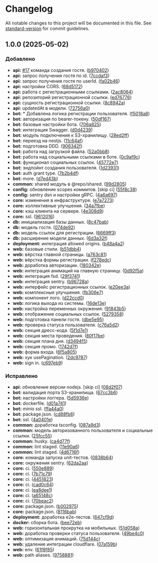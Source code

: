 # Changelog

All notable changes to this project will be documented in this file. See [standard-version](https://github.com/conventional-changelog/standard-version) for commit guidelines.

## 1.0.0 (2025-05-02)

### Добавлено

- **api:** [#17](https://github.com/anclaev/svadba/issues/17) команда создания гостя. ([b970402](https://github.com/anclaev/svadba/commit/b9704027272ddce6e54637daa790d757e381333e))
- **api:** запрос получения гостя по id. ([7ccdaf3](https://github.com/anclaev/svadba/commit/7ccdaf3864e019e83734af82d6393c16586faf67))
- **api:** запрос получения гостя по userId. ([fa02b46](https://github.com/anclaev/svadba/commit/fa02b46471338c4688b59d0734e8873359c8b926))
- **api:** настройки CORS. ([68d5172](https://github.com/anclaev/svadba/commit/68d5172d9f4ec499a4ce5f5ff04a26371ce8002b))
- **api:** работа с регистрационными ссылками. ([2ac8064](https://github.com/anclaev/svadba/commit/2ac8064e7c0cb8e0872443adf38c79347e84e036))
- **api:** репозиторий регистрационной ссылки. ([ed76776](https://github.com/anclaev/svadba/commit/ed7677623ce72920b6c2b5f4e83634cec4ac573d))
- **api:** сущность регистрационной ссылки. ([8c8942a](https://github.com/anclaev/svadba/commit/8c8942a5afaaa90724826610faf3ed9909922634))
- **api:** updatedAt в модели. ([72756a0](https://github.com/anclaev/svadba/commit/72756a0bbf461d43a6b263a612e675e999e9d5e2))
- **bot:** \* Добавлена логика регистрации пользователя. ([f5018a8](https://github.com/anclaev/svadba/commit/f5018a88f78310904042d99e7932ad3cce4d535c))
- **bot:** авторизация по bearer-токену. ([50df167](https://github.com/anclaev/svadba/commit/50df1672ede38d0c67be982c570bcad682057c21))
- **bot:** базовые настройки бота. ([706a825](https://github.com/anclaev/svadba/commit/706a825964938f3106076008538c39593ebc627d))
- **bot:** интеграция Swagger. ([d0d4239](https://github.com/anclaev/svadba/commit/d0d42395bf651da3b752a91367857522d8bd8eef))
- **bot:** модуль подключения к S3-хранилищу. ([28ed2ff](https://github.com/anclaev/svadba/commit/28ed2ffc1f1adb5b5307c36793b7edd9ff58ae69))
- **bot:** переезд на nestjs. ([11c64af](https://github.com/anclaev/svadba/commit/11c64af7207a984f4d7cd8d3854ad0dd257b96f8))
- **bot:** подготовка DDD. ([906342f](https://github.com/anclaev/svadba/commit/906342fce6db1e6aca5db5856cb357d835db8058))
- **bot:** работа над загрузкой файла. ([52a0bb8](https://github.com/anclaev/svadba/commit/52a0bb8d5f3508d39008a3a1402f7a9f1dd75ff1))
- **bot:** работа над социальными ссылками в боте. ([0c9af9c](https://github.com/anclaev/svadba/commit/0c9af9c4e043e42860ccad46afb7f379d0a73404))
- **bot:** функционал социальных ссылок. ([45772e7](https://github.com/anclaev/svadba/commit/45772e7d80a3df03238e7d15939d14d61ac75db7))
- **bot:** эндпойнт создания пользователя. ([1d23931](https://github.com/anclaev/svadba/commit/1d2393105ac9461c8087abca58a3009b618fab73))
- **bot:** auth grant type. ([7b2b4df](https://github.com/anclaev/svadba/commit/7b2b4df69b4dd509a8d15a7dcc47204d68beb239))
- **bot:** more. ([d7ed43b](https://github.com/anclaev/svadba/commit/d7ed43b622ef4e011f9f798d3e56fd7b072e05f2))
- **common:** shared модуль в @repo/shared. ([99d2805](https://github.com/anclaev/svadba/commit/99d28051cdd785e2fcb856f1d8ae39bfd83927c5))
- **config:** обновление scopes коммитов. [skip ci] ([55f8c38](https://github.com/anclaev/svadba/commit/55f8c385b30bfd0480748fad1f8a83e44dea6bae))
- **config:** sentry dsn и настройки gRPC. ([4a6a697](https://github.com/anclaev/svadba/commit/4a6a697cb2f2aa25fd3ac4aec0a2133aa46d216b))
- **core:** изменения в инфраструктуре. ([e7a7273](https://github.com/anclaev/svadba/commit/e7a7273850e717643116faef3fb220074dccdcd6))
- **core:** коллективные улучшения. ([34a7fbe](https://github.com/anclaev/svadba/commit/34a7fbec9ce8805d7127305cfa5b56b7b06caedc))
- **core:** кэш клиента на сервере. ([4e308d9](https://github.com/anclaev/svadba/commit/4e308d92bacbce5b4d649e2c2ee45dac1205252b))
- **core:** ssl. ([9612016](https://github.com/anclaev/svadba/commit/961201601736b92b0858614a72934801dba85535))
- **db:** инициализация базы данных. ([8c47bab](https://github.com/anclaev/svadba/commit/8c47babfadceebda1d1fffa4d6b1c7a70f4426d2))
- **db:** модель гостя. ([074de92](https://github.com/anclaev/svadba/commit/074de92f4cb58b022bf35e2e50b3bb8aae5e7447))
- **db:** модель ссылок для регистрации. ([6669ff3](https://github.com/anclaev/svadba/commit/6669ff3ae4202532eb5a20491a210c26a1faaeea))
- **db:** расширение модели данных. ([6d3a32f](https://github.com/anclaev/svadba/commit/6d3a32fadf7631bf4d809282a623d27a08f9075d))
- **deployment:** интеграция allowed origins. ([b48a4a2](https://github.com/anclaev/svadba/commit/b48a4a22df968765a856f4e2539dbdc4f64e3943))
- **web:** базовые стили. ([b51dbb4](https://github.com/anclaev/svadba/commit/b51dbb4a4bd357948279e33f2625b0d6dc106eb3))
- **web:** вёрстка главной страницы. ([a763c81](https://github.com/anclaev/svadba/commit/a763c81e6340f5f335dcc1f59c55091595be393f))
- **web:** вёрстка формы регистрации. ([f278edc](https://github.com/anclaev/svadba/commit/f278edcee52aa260b8a074dbc28bb1d59966177f))
- **web:** доработка авторизации. ([180342e](https://github.com/anclaev/svadba/commit/180342ec4b31d41d842f3ebe4a42d25047ffb81f))
- **web:** интеграция анимаций на главную страницу. ([0d92f5a](https://github.com/anclaev/svadba/commit/0d92f5ae821dbe0f92636b9eaacfb29966e05354))
- **web:** интеграция fsd. ([29f3741](https://github.com/anclaev/svadba/commit/29f3741c9af46b9fdcd94558fb9b3536b3cdbfc8))
- **web:** интеграция sentry. ([b96728a](https://github.com/anclaev/svadba/commit/b96728ad90f2dbbd98883b9711238994e934829c))
- **web:** интерфейс регистрационных ссылок. ([e20ee3a](https://github.com/anclaev/svadba/commit/e20ee3a0cdab220c0bcdfcc7e008715ae6e3d48b))
- **web:** комплексные улучшения. ([fb306e7](https://github.com/anclaev/svadba/commit/fb306e7d38a3b9a399bc4a1ba0fcb6295ec1e956))
- **web:** компонент лого. ([d22ccd0](https://github.com/anclaev/svadba/commit/d22ccd0792a90bc957ca4bd2a3b7e828c2c94afe))
- **web:** логика выхода из системы. ([16de13e](https://github.com/anclaev/svadba/commit/16de13e1790981e5598e154c63ccbd4affaa1104))
- **web:** настройка переменных окружения. ([91843b5](https://github.com/anclaev/svadba/commit/91843b5764e470cdbd86fae8444adae032168e1f))
- **web:** отображение социальных ссылок. ([5279358](https://github.com/anclaev/svadba/commit/52793587de6e377d3f486173015474359027c5a5))
- **web:** подготовка панели гостя. ([dbe5e95](https://github.com/anclaev/svadba/commit/dbe5e95f2875d1d4aa4b09f7832a01b79b66f5f2))
- **web:** проверка статуса пользователя. ([c76a5d2](https://github.com/anclaev/svadba/commit/c76a5d2c6b816909c642dde3a45c177ad3646c2d))
- **web:** секция дресс-кода. ([5f1d7e1](https://github.com/anclaev/svadba/commit/5f1d7e1280476a45dc7391a980c9b1536651ae89))
- **web:** секция места проведения. ([80f17be](https://github.com/anclaev/svadba/commit/80f17be0c901143abe7e3df6037e260a57de50cd))
- **web:** секция плана дня. ([d3494f5](https://github.com/anclaev/svadba/commit/d3494f5551ed4ca7cbe39209881709a7a759f60d))
- **web:** секция промо. ([1742d7f](https://github.com/anclaev/svadba/commit/1742d7f51d4e652f8ff8a236c1b47b8f8fe01fe7))
- **web:** форма входа. ([6f5a805](https://github.com/anclaev/svadba/commit/6f5a80506bede1ba1a09d274d8c49170299e68d4))
- **web:** хук usePagination. ([2dc9787](https://github.com/anclaev/svadba/commit/2dc97876dd6b8b6b46ef757a79afcd184a6af15c))
- **web:** sign in. ([c697eb9](https://github.com/anclaev/svadba/commit/c697eb9336eaa86ce1fd9ee74e2cb298e94e8682))

### Исправлено

- **api:** обновление версии nodejs. [skip ci] ([08d2f07](https://github.com/anclaev/svadba/commit/08d2f07adc2ec31d6f53502bd72829c4a4d53474))
- **bot:** валидация порта S3-хранилища. ([67cc3b6](https://github.com/anclaev/svadba/commit/67cc3b632d4362649f4390c8785e011bbd701851))
- **bot:** настройки логгера. ([5d5936e](https://github.com/anclaev/svadba/commit/5d5936e39cab154909981fada5ca7fe51f6459e9))
- **bot:** dockerfile. ([d01a741](https://github.com/anclaev/svadba/commit/d01a7418125d2a38ae42d3b7897078d3077ef619))
- **bot:** minio ssl. ([ffa44a0](https://github.com/anclaev/svadba/commit/ffa44a079569aa185d5fcb6aaba5d5cd58dcbb41))
- **bot:** package.json. ([cd88fb6](https://github.com/anclaev/svadba/commit/cd88fb6331a2effc81b6e4514dff8f38e4a16b40))
- **bot:** ssl. ([4a0401e](https://github.com/anclaev/svadba/commit/4a0401e6510e21f666e9144cccd7237cb4fab895))
- **common:** доработка tsconfig. ([087a9d3](https://github.com/anclaev/svadba/commit/087a9d39039d254a36d937def7089b85782b0033))
- **common:** модель авторизованного пользователя и социальные ссылки. ([25fcc55](https://github.com/anclaev/svadba/commit/25fcc557d06b5fb582557f310d9197cab29a6ede))
- **common:** husky. ([ca4d77f](https://github.com/anclaev/svadba/commit/ca4d77fdf1b1158ee7e4027c5d08a5bf5e355e5a))
- **common:** lint staged. ([11e90a6](https://github.com/anclaev/svadba/commit/11e90a61b7b7172b315c565747b4a1c2c003c021))
- **common:** lint staged. ([4d6716f](https://github.com/anclaev/svadba/commit/4d6716f09ffd422344a5a6ee9cb066cf71b570aa))
- **core:** команда запуска unit-тестов. ([0838b64](https://github.com/anclaev/svadba/commit/0838b644145b0cd1149d4fc89d54d3516a676c6a))
- **core:** окружения sentry. ([62da2aa](https://github.com/anclaev/svadba/commit/62da2aa496454d3833a1e50690a74e36ef58ed56))
- **core:** ci. ([550e889](https://github.com/anclaev/svadba/commit/550e889c2fca096d90e626d1cd126c65cf991c3c))
- **core:** ci. ([7b71c79](https://github.com/anclaev/svadba/commit/7b71c795081a5f7ab249baa29be536218093d93f))
- **core:** ci. ([4451823](https://github.com/anclaev/svadba/commit/4451823a291f965032d6d42cf10bfcf17e790306))
- **core:** ci. ([cad0c64](https://github.com/anclaev/svadba/commit/cad0c6449e72162af4e0804b2e1e988fb040354e))
- **core:** ci. ([ea8dee1](https://github.com/anclaev/svadba/commit/ea8dee1d435223eb7c75322b56473e290db7a43c))
- **core:** ci. ([a65148c](https://github.com/anclaev/svadba/commit/a65148c80bcae9369346ccd96614d2688fe30ebe))
- **core:** ci. ([70beac2](https://github.com/anclaev/svadba/commit/70beac29e68f0a2f75625858989731b347588f52))
- **core:** package.json. ([b002975](https://github.com/anclaev/svadba/commit/b002975e5e706ad803047b9c7a1f36d8e6cade8d))
- **core:** package.json. ([8116bab](https://github.com/anclaev/svadba/commit/8116bab6c919f9efeabec54dbabc3712c97065e0))
- **deployment:** доработка e2e-тестов. ([647cf9d](https://github.com/anclaev/svadba/commit/647cf9df2373b565a281b269e19ae2e3eadd12df))
- **docker:** сборка бота. ([bee72eb](https://github.com/anclaev/svadba/commit/bee72eb66b061d636936cf514ba6291180456b87))
- **web:** горизонтальная прокрутка на мобильных. ([51d058a](https://github.com/anclaev/svadba/commit/51d058a764f65500923f93a2c29dbc3a9dae6a03))
- **web:** доработка проверки статуса пользователя. ([49be4c0](https://github.com/anclaev/svadba/commit/49be4c0d5450415706173f72249353d4a2dd3316))
- **web:** оптимизация анимаций. ([75d144c](https://github.com/anclaev/svadba/commit/75d144cf6cd066ee9ae200f197fa40dead9dd868))
- **web:** удаление интеграции cloudflare. ([07a159b](https://github.com/anclaev/svadba/commit/07a159bab94a6ce16772191c9a1bf5d1a16348ca))
- **web:** env. ([61f8f85](https://github.com/anclaev/svadba/commit/61f8f854ee7e45a4f439139ff1c9919ccaecfd59))
- **web:** path aliases. ([9758881](https://github.com/anclaev/svadba/commit/97588819a82d6a772a74eeb3a6ba0cf57c327f6a))
